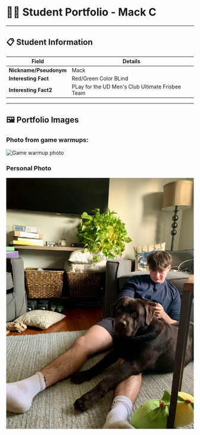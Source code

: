 # 👨‍🎓 Student Portfolio - Mack C

---

## 📋 Student Information

| **Field** | **Details** |
|-----------|-------------|
| **Nickname/Pseudonym** |Mack|
| **Interesting Fact** | Red/Green Color BLind |
| **Interesting Fact2** | PLay for the UD Men's Club Ultimate Frisbee Team |

---

## 🖼️ Portfolio Images

### Photo from game warmups:
![Game warmup photo](IMG_1264.PNG)


### Personal Photo
![Photo with dog](IMG_3692.JPG)



